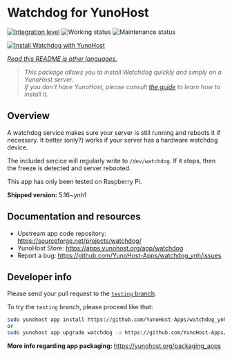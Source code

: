<!--
N.B.: This README was automatically generated by <https://github.com/YunoHost/apps/tree/master/tools/readme_generator>
It shall NOT be edited by hand.
-->

# Watchdog for YunoHost

[![Integration level](https://dash.yunohost.org/integration/watchdog.svg)](https://dash.yunohost.org/appci/app/watchdog) ![Working status](https://ci-apps.yunohost.org/ci/badges/watchdog.status.svg) ![Maintenance status](https://ci-apps.yunohost.org/ci/badges/watchdog.maintain.svg)

[![Install Watchdog with YunoHost](https://install-app.yunohost.org/install-with-yunohost.svg)](https://install-app.yunohost.org/?app=watchdog)

*[Read this README is other languages.](./ALL_README.md)*

> *This package allows you to install Watchdog quickly and simply on a YunoHost server.*  
> *If you don't have YunoHost, please consult [the guide](https://yunohost.org/install) to learn how to install it.*

## Overview

A watchdog service makes sure your server is still running and reboots it if necessary.
It better (only?) works if your server has a hardware watchdog device.

The included sercice will regularly write to `/dev/watchdog`. If it stops, then the freeze is detected and server rebooted.

This app has only been tested on Raspberry Pi.


**Shipped version:** 5.16~ynh1
## Documentation and resources

- Upstream app code repository: <https://sourceforge.net/projects/watchdog/>
- YunoHost Store: <https://apps.yunohost.org/app/watchdog>
- Report a bug: <https://github.com/YunoHost-Apps/watchdog_ynh/issues>

## Developer info

Please send your pull request to the [`testing` branch](https://github.com/YunoHost-Apps/watchdog_ynh/tree/testing).

To try the `testing` branch, please proceed like that:

```bash
sudo yunohost app install https://github.com/YunoHost-Apps/watchdog_ynh/tree/testing --debug
or
sudo yunohost app upgrade watchdog -u https://github.com/YunoHost-Apps/watchdog_ynh/tree/testing --debug
```

**More info regarding app packaging:** <https://yunohost.org/packaging_apps>
